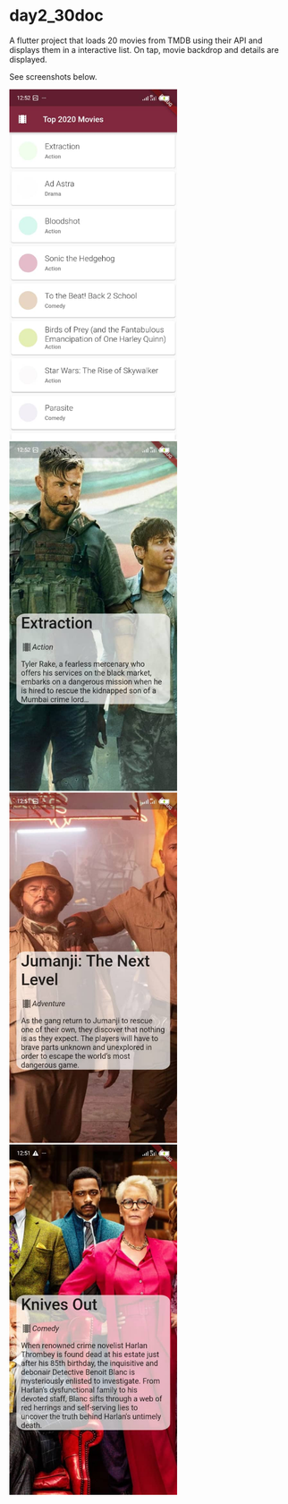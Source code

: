 # day2_30doc

A flutter project that loads 20 movies from TMDB using their API and displays them in a interactive list.
On tap, movie backdrop and details are displayed.

See screenshots below.

<img src="AppImages/movieList.jpg" width="300">

<img src="AppImages/movieSample1.jpg" width="300">

<img src="AppImages/MovieSample2.jpg" width="300">

<img src="AppImages/MovieSample3.jpg" width="300">
